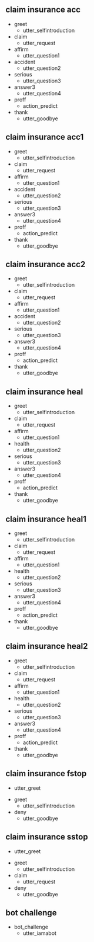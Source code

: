 ## claim insurance acc
* greet
  - utter_selfintroduction
* claim
  - utter_request
* affirm
  - utter_question1
* accident
  - utter_question2
* serious
  - utter_question3
* answer3
  - utter_question4
* proff
  - action_predict
* thank
  - utter_goodbye 

## claim insurance acc1
* greet
  - utter_selfintroduction
* claim
  - utter_request
* affirm
  - utter_question1
* accident
  - utter_question2
* serious
  - utter_question3
* answer3
  - utter_question4
* proff
  - action_predict
* thank
  - utter_goodbye 
  
## claim insurance acc2
* greet
  - utter_selfintroduction
* claim
  - utter_request
* affirm
  - utter_question1
* accident
  - utter_question2
* serious
  - utter_question3
* answer3
  - utter_question4
* proff
  - action_predict
* thank
  - utter_goodbye 

## claim insurance heal
* greet
  - utter_selfintroduction
* claim
  - utter_request
* affirm
  - utter_question1
* health
  - utter_question2
* serious
  - utter_question3
* answer3 
  - utter_question4
* proff
  - action_predict
* thank
  - utter_goodbye

## claim insurance heal1
* greet
  - utter_selfintroduction
* claim
  - utter_request
* affirm
  - utter_question1
* health
  - utter_question2
* serious
  - utter_question3
* answer3 
  - utter_question4
* proff
  - action_predict
* thank
  - utter_goodbye

## claim insurance heal2
* greet
  - utter_selfintroduction
* claim
  - utter_request
* affirm
  - utter_question1
* health
  - utter_question2
* serious
  - utter_question3
* answer3 
  - utter_question4
* proff
  - action_predict
* thank
  - utter_goodbye

## claim insurance fstop
  - utter_greet
* greet
  - utter_selfintroduction
* deny
  - utter_goodbye

## claim insurance sstop
  - utter_greet
* greet
  - utter_selfintroduction
* claim
  - utter_request
* deny
  - utter_goodbye

## bot challenge
* bot_challenge
  - utter_iamabot
